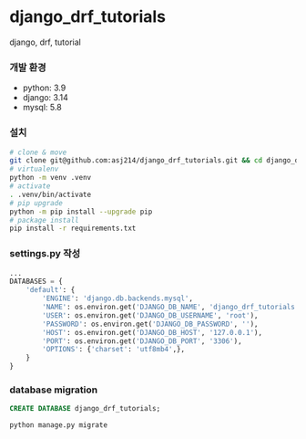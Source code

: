 # django_drf_tutorials
django, drf, tutorial

### 개발 환경  
- python: 3.9
- django: 3.14
- mysql: 5.8

### 설치
```sh
# clone & move
git clone git@github.com:asj214/django_drf_tutorials.git && cd django_drf_tutorials
# virtualenv
python -m venv .venv
# activate
. .venv/bin/activate
# pip upgrade
python -m pip install --upgrade pip
# package install
pip install -r requirements.txt
```

### settings.py 작성  
```python
...
DATABASES = {
    'default': {
        'ENGINE': 'django.db.backends.mysql',
        'NAME': os.environ.get('DJANGO_DB_NAME', 'django_drf_tutorials'),
        'USER': os.environ.get('DJANGO_DB_USERNAME', 'root'),
        'PASSWORD': os.environ.get('DJANGO_DB_PASSWORD', ''),
        'HOST': os.environ.get('DJANGO_DB_HOST', '127.0.0.1'),
        'PORT': os.environ.get('DJANGO_DB_PORT', '3306'),
        'OPTIONS': {'charset': 'utf8mb4',},
    }
}
```

### database migration
```sql
CREATE DATABASE django_drf_tutorials;
```
```sh
python manage.py migrate
```